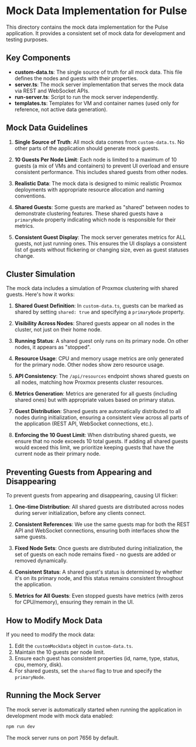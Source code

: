# Mock Data Implementation for Pulse

This directory contains the mock data implementation for the Pulse application. It provides a consistent set of mock data for development and testing purposes.

## Key Components

- **custom-data.ts**: The single source of truth for all mock data. This file defines the nodes and guests with their properties.
- **server.ts**: The mock server implementation that serves the mock data via REST and WebSocket APIs.
- **run-server.ts**: Script to run the mock server independently.
- **templates.ts**: Templates for VM and container names (used only for reference, not active data generation).

## Mock Data Guidelines

1. **Single Source of Truth**: All mock data comes from `custom-data.ts`. No other parts of the application should generate mock guests.

2. **10 Guests Per Node Limit**: Each node is limited to a maximum of 10 guests (a mix of VMs and containers) to prevent UI overload and ensure consistent performance. This includes shared guests from other nodes.

3. **Realistic Data**: The mock data is designed to mimic realistic Proxmox deployments with appropriate resource allocation and naming conventions.

4. **Shared Guests**: Some guests are marked as "shared" between nodes to demonstrate clustering features. These shared guests have a `primaryNode` property indicating which node is responsible for their metrics.

5. **Consistent Guest Display**: The mock server generates metrics for ALL guests, not just running ones. This ensures the UI displays a consistent list of guests without flickering or changing size, even as guest statuses change.

## Cluster Simulation

The mock data includes a simulation of Proxmox clustering with shared guests. Here's how it works:

1. **Shared Guest Definition**: In `custom-data.ts`, guests can be marked as shared by setting `shared: true` and specifying a `primaryNode` property.

2. **Visibility Across Nodes**: Shared guests appear on all nodes in the cluster, not just on their home node.

3. **Running Status**: A shared guest only runs on its primary node. On other nodes, it appears as "stopped".

4. **Resource Usage**: CPU and memory usage metrics are only generated for the primary node. Other nodes show zero resource usage.

5. **API Consistency**: The `/api/resources` endpoint shows shared guests on all nodes, matching how Proxmox presents cluster resources.

6. **Metrics Generation**: Metrics are generated for all guests (including shared ones) but with appropriate values based on primary status.

7. **Guest Distribution**: Shared guests are automatically distributed to all nodes during initialization, ensuring a consistent view across all parts of the application (REST API, WebSocket connections, etc.).

8. **Enforcing the 10 Guest Limit**: When distributing shared guests, we ensure that no node exceeds 10 total guests. If adding all shared guests would exceed this limit, we prioritize keeping guests that have the current node as their primary node.

## Preventing Guests from Appearing and Disappearing

To prevent guests from appearing and disappearing, causing UI flicker:

1. **One-time Distribution**: All shared guests are distributed across nodes during server initialization, before any clients connect.

2. **Consistent References**: We use the same guests map for both the REST API and WebSocket connections, ensuring both interfaces show the same guests.

3. **Fixed Node Sets**: Once guests are distributed during initialization, the set of guests on each node remains fixed - no guests are added or removed dynamically.

4. **Consistent Status**: A shared guest's status is determined by whether it's on its primary node, and this status remains consistent throughout the application.

5. **Metrics for All Guests**: Even stopped guests have metrics (with zeros for CPU/memory), ensuring they remain in the UI.

## How to Modify Mock Data

If you need to modify the mock data:

1. Edit the `customMockData` object in `custom-data.ts`.
2. Maintain the 10 guests per node limit.
3. Ensure each guest has consistent properties (id, name, type, status, cpu, memory, disk).
4. For shared guests, set the `shared` flag to true and specify the `primaryNode`.

## Running the Mock Server

The mock server is automatically started when running the application in development mode with mock data enabled:

```bash
npm run dev
```

The mock server runs on port 7656 by default. 